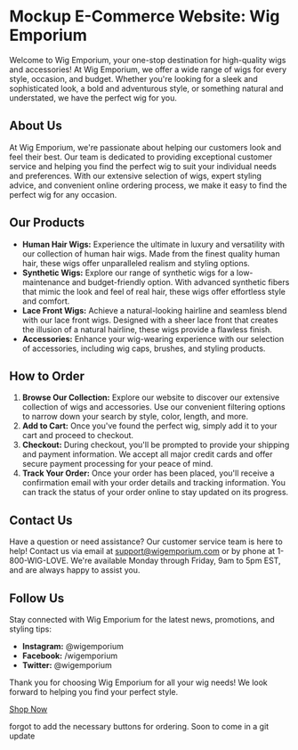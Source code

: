 # Mockup E-Commerce Website: Wig Emporium

Welcome to Wig Emporium, your one-stop destination for high-quality wigs and accessories! At Wig Emporium, we offer a wide range of wigs for every style, occasion, and budget. Whether you're looking for a sleek and sophisticated look, a bold and adventurous style, or something natural and understated, we have the perfect wig for you.

## About Us
At Wig Emporium, we're passionate about helping our customers look and feel their best. Our team is dedicated to providing exceptional customer service and helping you find the perfect wig to suit your individual needs and preferences. With our extensive selection of wigs, expert styling advice, and convenient online ordering process, we make it easy to find the perfect wig for any occasion.

## Our Products
- **Human Hair Wigs:** Experience the ultimate in luxury and versatility with our collection of human hair wigs. Made from the finest quality human hair, these wigs offer unparalleled realism and styling options.
- **Synthetic Wigs:** Explore our range of synthetic wigs for a low-maintenance and budget-friendly option. With advanced synthetic fibers that mimic the look and feel of real hair, these wigs offer effortless style and comfort.
- **Lace Front Wigs:** Achieve a natural-looking hairline and seamless blend with our lace front wigs. Designed with a sheer lace front that creates the illusion of a natural hairline, these wigs provide a flawless finish.
- **Accessories:** Enhance your wig-wearing experience with our selection of accessories, including wig caps, brushes, and styling products.

## How to Order
1. **Browse Our Collection:** Explore our website to discover our extensive collection of wigs and accessories. Use our convenient filtering options to narrow down your search by style, color, length, and more.
2. **Add to Cart:** Once you've found the perfect wig, simply add it to your cart and proceed to checkout.
3. **Checkout:** During checkout, you'll be prompted to provide your shipping and payment information. We accept all major credit cards and offer secure payment processing for your peace of mind.
4. **Track Your Order:** Once your order has been placed, you'll receive a confirmation email with your order details and tracking information. You can track the status of your order online to stay updated on its progress.

## Contact Us
Have a question or need assistance? Our customer service team is here to help! Contact us via email at support@wigemporium.com or by phone at 1-800-WIG-LOVE. We're available Monday through Friday, 9am to 5pm EST, and are always happy to assist you.

## Follow Us
Stay connected with Wig Emporium for the latest news, promotions, and styling tips:
- **Instagram:** @wigemporium
- **Facebook:** /wigemporium
- **Twitter:** @wigemporium

Thank you for choosing Wig Emporium for all your wig needs! We look forward to helping you find your perfect style.

[Shop Now](#)

forgot to add the necessary buttons for ordering. Soon to come in a git update
